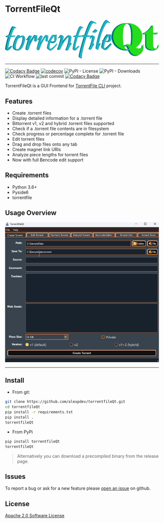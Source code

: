 # TorrentFileQt

![torrentfileQt.png](./assets/torrentfileQt.png)

* * *

[![Codacy Badge](https://app.codacy.com/project/badge/Grade/065ca999772a434ba1aadae05f8b6bc7)](https://www.codacy.com/gh/alexpdev/torrentfileQt/dashboard?utm_source=github.com&utm_medium=referral&utm_content=alexpdev/torrentfileQt&utm_campaign=Badge_Grade)
[![codecov](https://codecov.io/gh/alexpdev/torrentfileQt/branch/main/graph/badge.svg?token=S5Q9CRD6C2)](https://codecov.io/gh/alexpdev/torrentfileQt)
![PyPI - License](https://img.shields.io/pypi/l/torrentfileQt?color=orange&style=plastic)
![PyPI - Downloads](https://img.shields.io/pypi/dw/torrentfileQt?style=plastic)
![CI Workflow](https://img.shields.io/github/workflow/status/alexpdev/torrentfileQt/CI)
![last commit](https://img.shields.io/github/last-commit/alexpdev/torrentfileQt?color=blue)
[![Codacy Badge](https://app.codacy.com/project/badge/Coverage/065ca999772a434ba1aadae05f8b6bc7)](https://www.codacy.com/gh/alexpdev/torrentfileQt/dashboard?utm_source=github.com&utm_medium=referral&utm_content=alexpdev/torrentfileQt&utm_campaign=Badge_Coverage)

TorrentFileQt is a GUI Frontend for [TorrentFile CLI](https://github.com/alexpdev/torrentfile) project.

## Features

-   Create .torrent files
-   Display detailed information for a .torrent file
-   Bittorrent v1, v2 and hybrid .torrent files supported
-   Check if a .torrent file contents are in filesystem
-   Check progress or percentage complete for .torrent file
-   Edit torrent files
-   Drag and drop files onto any tab
-   Create magnet link URIs
-   Analyze piece lengths for torrent files
-   Now with full Bencode edit support

## Requirements

-   Python 3.6+
-   Pyside6
-   torrentfile

## Usage Overview

![edittorrent.png](./assets/torrentfileQt.gif)

* * *

## Install

-   From git:

```bash
git clone https://github.com/alexpdev/torrentfileQt.git
cd torrentfileQt
pip install -r requirements.txt
pip install .
torrentfileQt
```

-   From PyPi

```bash
pip install torrentfileQt
torrentfileQt
```

> Alternatively you can download a precompiled binary from the release page.

## Issues

To report a bug or ask for a new feature please [open an issue](https://github.com/alexpdev/torrentfileQt/issues) on github.

## License

[Apache 2.0 Software License](./LICENSE)

